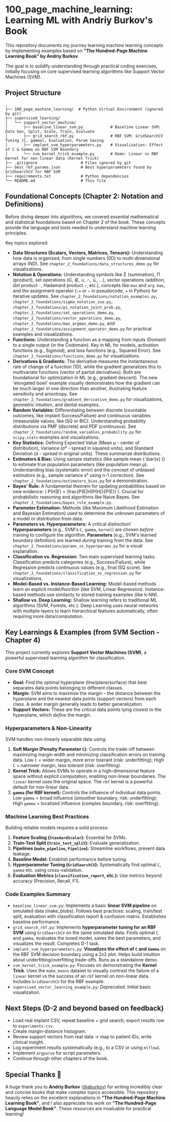 # 100_page_machine_learning: Learning ML with Andriy Burkov's Book

This repository documents my journey learning machine learning concepts by implementing examples based on **"The Hundred-Page Machine Learning Book" by Andriy Burkov**.

The goal is to solidify understanding through practical coding exercises, initially focusing on core supervised learning algorithms like Support Vector Machines (SVM).

## Project Structure

```
.
├── 100_page_machine_learning/  # Python Virtual Environment (ignored by git)
├── supervised_learning/
│   └── support_vector_machine/
│       ├── baseline_linear_svm.py            # Baseline Linear SVM: Data Gen, Split, Scale, Train, Evaluate
│       ├── grid_search_rbf.py                # RBF SVM: GridSearchCV Tuning (C, gamma), Evaluation, Param Saving
│       ├── implant_svm_hyperparameters.py    # Visualization: Effect of C & Gamma on RBF SVM Boundary
│       └── svm_kernel_trick_example.py       # Demo: Linear vs RBF Kernel for non-linear data (Kernel Trick)
├── .gitignore                   # Files ignored by git
├── best_rbf_params.json         # Best hyperparameters found by GridSearchCV for RBF SVM
├── requirements.txt             # Python dependencies
└── README.md                    # This file
```

## Foundational Concepts (Chapter 2: Notation and Definitions)

Before diving deeper into algorithms, we covered essential mathematical and statistical foundations based on Chapter 2 of the book. These concepts provide the language and tools needed to understand machine learning principles.

Key topics explored:

*   **Data Structures (Scalars, Vectors, Matrices, Tensors):** Understanding how data is organized, from single numbers (0D) to multi-dimensional arrays (ND). See `chapter_2_foundations/data_structures_demo.py` for visualizations.
*   **Notation & Operations:** Understanding symbols like Σ (summation), Π (product), set operations (∈, ∉, ∪, ∩, ⊆, ...), vector operations (addition, dot product `·`, Hadamard product `∘`, etc.), concepts like `max` and `arg max`, and the assignment operator (`:=` or `←` in pseudocode, `=` in Python) for iterative updates. See `chapter_2_foundations/notation_examples.py`, `chapter_2_foundations/sigma_notation_sse.py`, `chapter_2_foundations/pi_notation_joint_prob.py`, `chapter_2_foundations/set_operations_demo.py`, `chapter_2_foundations/vector_operations_demo.py`, `chapter_2_foundations/max_argmax_demo.py`, and `chapter_2_foundations/assignment_operator_demo.py` for practical examples and visualizations.
*   **Functions:** Understanding a function as a mapping from inputs (Domain) to a single output (in the Codomain). Key in ML for models, activation functions (e.g., Sigmoid), and loss functions (e.g., Squared Error). See `chapter_2_foundations/functions_demo.py` for visualizations.
*   **Derivatives & Gradients:** The derivative measures the instantaneous rate of change of a function (1D), while the gradient generalizes this to multivariate functions (vector of partial derivatives). Both are foundational for optimization in ML (e.g., gradient descent). The new 'elongated bowl' example visually demonstrates how the gradient can be much larger in one direction than another, illustrating feature sensitivity and anisotropy. See `chapter_2_foundations/gradient_derivative_demo.py` for visualizations, geometric intuition, and dental examples.
*   **Random Variables:** Differentiating between discrete (countable outcomes, like implant Success/Failure) and continuous variables (measurable values, like ISQ or BIC). Understanding probability distributions via PMF (discrete) and PDF (continuous). See `chapter_2_foundations/random_variables_probability.py` for `scipy.stats` examples and visualizations.
*   **Key Statistics:** Defining Expected Value (Mean μ - center of distribution), Variance (σ² - spread in squared units), and Standard Deviation (σ - spread in original units). These summarize distributions.
*   **Estimators & Bias:** Using sample statistics (like sample mean \( \\bar{x} \)) to estimate true population parameters (like population mean μ). Understanding bias (systematic error) and the concept of unbiased estimators (e.g., sample variance s² using n-1 correction). See `chapter_2_foundations/estimators_bias.py` for a demonstration.
*   **Bayes' Rule:** A fundamental theorem for updating probabilities based on new evidence: \( P(H|E) = \\frac{P(E|H)P(H)}{P(E)} \). Crucial for probabilistic reasoning and algorithms like Naive Bayes. See `chapter_2_foundations/bayes_rule_example.py`.
*   **Parameter Estimation:** Methods (like Maximum Likelihood Estimation and Bayesian Estimation) used to determine the unknown parameters of a model or distribution from data.
*   **Parameters vs. Hyperparameters:** A critical distinction! **Hyperparameters** (e.g., SVM's `C`, `gamma`, `kernel`) are chosen *before* training to configure the algorithm. **Parameters** (e.g., SVM's learned boundary definition) are learned *during* training from the data. See `chapter_2_foundations/params_vs_hyperparams.py` for a visual explanation.
*   **Classification vs. Regression:** Two main supervised learning tasks. Classification predicts categories (e.g., Success/Failure), while Regression predicts continuous values (e.g., final ISQ score). See `chapter_2_foundations/classification_vs_regression.py` for visualizations.
*   **Model-Based vs. Instance-Based Learning:** Model-based methods learn an explicit model/function (like SVM, Linear Regression). Instance-based methods use similarity to stored training examples (like k-NN).
*   **Shallow vs. Deep Learning:** Shallow learning refers to traditional ML algorithms (SVM, Forests, etc.). Deep Learning uses neural networks with multiple layers to learn hierarchical features automatically, often requiring more data/computation.

## Key Learnings & Examples (from SVM Section - Chapter 4)

This project currently explores **Support Vector Machines (SVM)**, a powerful supervised learning algorithm for classification.

### Core SVM Concept

*   **Goal:** Find the optimal hyperplane (line/plane/surface) that best separates data points belonging to different classes.
*   **Margin:** SVM aims to maximize the margin – the distance between the hyperplane and the nearest data points (support vectors) from each class. A wider margin generally leads to better generalization.
*   **Support Vectors:** These are the critical data points lying closest to the hyperplane, which *define* the margin.

### Hyperparameters & Non-Linearity

SVM handles non-linearly separable data using:

1.  **Soft Margin (Penalty Parameter `C`):** Controls the trade-off between maximizing margin width and minimizing classification errors on training data. Low `C` = wider margin, more error tolerant (risk: underfitting); High `C` = narrower margin, less tolerant (risk: overfitting).
2.  **Kernel Trick:** Allows SVMs to operate in a high-dimensional feature space without explicit computation, enabling non-linear boundaries. The `linear` kernel uses the original space. The `rbf` kernel is a powerful default for non-linear data.
3.  **`gamma` (for RBF kernel):** Controls the influence of individual data points. Low `gamma` = broad influence (smoother boundary, risk: underfitting); High `gamma` = localized influence (complex boundary, risk: overfitting).

### Machine Learning Best Practices

Building reliable models requires a solid process:

1.  **Feature Scaling (`StandardScaler`):** Essential for SVMs.
2.  **Train-Test Split (`train_test_split`):** Evaluate generalization.
3.  **Pipelines (`make_pipeline`, `Pipeline`):** Streamline workflows, prevent data leakage.
4.  **Baseline Model:** Establish performance before tuning.
5.  **Hyperparameter Tuning (`GridSearchCV`):** Systematically find optimal `C`, `gamma` etc. using cross-validation.
6.  **Evaluation Metrics (`classification_report`, etc.):** Use metrics beyond accuracy (Precision, Recall, F1).

### Code Examples Summary

*   `baseline_linear_svm.py`: Implements a basic **linear SVM pipeline** on simulated data (make_blobs). Follows best practices: scaling, train/test split, evaluation with classification report & confusion matrix. Establishes baseline performance.
*   `grid_search_rbf.py`: Implements **hyperparameter tuning for an RBF SVM** using `GridSearchCV` on the same simulated data. Finds optimal `C` and `gamma`, evaluates the tuned model, saves the best parameters, and visualizes the result. Completes D-1 task.
*   `implant_svm_hyperparameters.py`: **Visualizes the effect of `C` and `Gamma`** on the RBF SVM decision boundary using a 2x2 plot. Helps build intuition about underfitting/overfitting trade-offs. Runs as a standalone demo.
*   `svm_kernel_trick_example.py`: Focuses on demonstrating the **Kernel Trick**. Uses the `make_moons` dataset to visually contrast the failure of a `linear` kernel vs the success of an `rbf` kernel on non-linear data. Includes `GridSearchCV` for the RBF example.
*   `supervised_vector_learning_example.py`: *Deprecated.* Initial basic visualization.

## Next Steps (D-2 and beyond based on feedback)

*   Load real implant CSV, repeat baseline + grid search; export results row to `experiments.csv`.
*   Create margin-distance histogram.
*   Review support vectors from real data → map to patient IDs; write clinical insight.
*   Log experiment results systematically (e.g., to a CSV or using `mlflow`).
*   Implement `argparse` for script parameters.
*   Continue through other chapters of the book.

## Special Thanks 🙏

A huge thank you to **Andriy Burkov** ([@aburkov](https://github.com/aburkov)) for writing incredibly clear and concise books that make complex topics accessible. This repository heavily relies on the excellent explanations in **"The Hundred-Page Machine Learning Book"**, and I also appreciate his work on **"The Hundred-Page Language Model Book"**. These resources are invaluable for practical learning! 